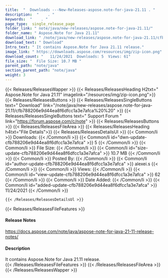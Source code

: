 ```yaml
---
title:  "  Downloads ---New-Releases-aspose.note-for-java-21.11 . " 
description:  "    . " 
keywords:  "    . " 
page_type:  single_release_page
folder_link: " note/java/new-releases/aspose.note-for-java-21.11/"
folder_name: " Aspose.Note for Java 21.11"
download_link: " /note/java/new-releases/aspose.note-for-java-21.11/cfb788206e9d44ea8f6dfcc1a3e7afca"
download_text: " Download"
Intro_text: " It contains Aspose.Note for Java 21.11 release."
image_link: " https://downloads.aspose.com/resources/img/zip-icon.png"
download_count: "   11/24/2021  Downloads: 5  Views: 61"
file_size: "  File Size: 10.7 MB "
parent_path: "note/java"
section_parent_path: "note/java"
weight: 3 
---
```


{{< Releases/ReleasesWapper >}}
  {{< Releases/ReleasesHeading H2txt=" Aspose.Note for Java 21.11" imagelink="/resources/img/zip-icon.png">}}
  {{< Releases/ReleasesButtons >}}
    {{< Releases/ReleasesSingleButtons text=" Download" link="/note/java/new-releases/aspose.note-for-java-21.11/cfb788206e9d44ea8f6dfcc1a3e7afca%20%20" >}}
    {{< Releases/ReleasesSingleButtons text=" Support Forum " link="https://forum.aspose.com/c/note" >}}
  {{< Releases/ReleasesButtons >}}
  {{< Releases/ReleasesFileArea >}}
    {{< Releases/ReleasesHeading h4txt="File Details">}}
    {{< Releases/ReleasesDetailsUl >}}
            {{< Common/li  >}} Downloads: {{< /Common/li >}} 
      {{< Common/li id="dwn-update-cfb788206e9d44ea8f6dfcc1a3e7afca" >}} 5 {{< /Common/li >}} 
      {{< Common/li  >}} File Size: {{< /Common/li >}} 
      {{< Common/li id="size-update-cfb788206e9d44ea8f6dfcc1a3e7afca" >}} 10.7 MB {{< /Common/li >}} 
      {{< Common/li  >}} Posted By: {{< /Common/li >}} 
      {{< Common/li id="author-update-cfb788206e9d44ea8f6dfcc1a3e7afca" >}} alexei.s {{< /Common/li >}} 
      {{< Common/li  >}} Views: {{< /Common/li >}} 
      {{< Common/li id="view-update-cfb788206e9d44ea8f6dfcc1a3e7afca" >}} 62 {{< /Common/li >}} 
      {{< Common/li  >}} Date Added: {{< /Common/li >}} 
      {{< Common/li id="added-update-cfb788206e9d44ea8f6dfcc1a3e7afca" >}} 11/24/2021 {{< /Common/li >}} 

    {{< /Releases/ReleasesDetailsUl >}}

  {{< Releases/ReleasesFileFeatures >}}
      <h4>Release Notes</h4><div><a href="https://docs.aspose.com/note/java/aspose-note-for-java-21-11-release-notes/">https://docs.aspose.com/note/java/aspose-note-for-java-21-11-release-notes/</a></div><h4>Description</h4><div class="HTMLDescription">It contains Aspose.Note for Java 21.11 release.</div>
  {{< /Releases/ReleasesFileFeatures >}}
 {{< /Releases/ReleasesFileArea >}}
{{< /Releases/ReleasesWapper >}}


